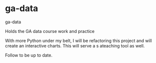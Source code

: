 ga-data
=======

ga-data

Holds the GA data course work and practice

With more Python under my belt, I will be refactoring this project and will create an interactive charts.
This will serve a s ateaching tool as well.

Follow to be up to date.
